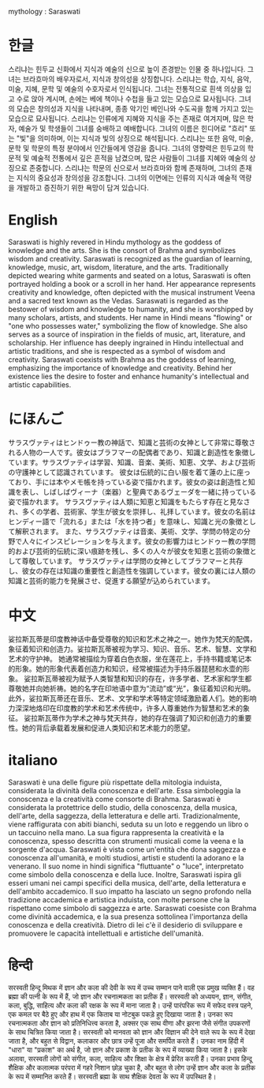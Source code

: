 mythology : Saraswati

# 한글

스리냐는 힌두교 신화에서 지식과 예술의 신으로 높이 존경받는 인물 중 하나입니다. 그녀는 브라흐마의 배우자로서, 지식과 창의성을 상징합니다. 스리냐는 학습, 지식, 음악, 미술, 지혜, 문학 및 예술의 수호자로서 인식됩니다.
그녀는 전통적으로 흰색 의상을 입고 수로 앉아 계시며, 손에는 베에 책이나 수첩을 들고 있는 모습으로 묘사됩니다. 그녀의 모습은 창의성과 지식을 나타내며, 종종 악기인 베인나와 수도곡을 함께 가지고 있는 모습으로 묘사됩니다.
스리냐는 인류에게 지혜와 지식을 주는 존재로 여겨지며, 많은 학자, 예술가 및 학생들이 그녀를 숭배하고 예배합니다. 그녀의 이름은 힌디어로 "흐리" 또는 "빛"을 의미하며, 이는 지식과 빛의 상징으로 해석됩니다.
스리냐는 또한 음악, 미술, 문학 및 학문의 특정 분야에서 인간들에게 영감을 줍니다. 그녀의 영향력은 힌두교의 학문적 및 예술적 전통에서 깊은 흔적을 남겼으며, 많은 사람들이 그녀를 지혜와 예술의 상징으로 존중합니다.
스리냐는 학문의 신으로서 브라흐마와 함께 존재하며, 그녀의 존재는 지식의 중요성과 창의성을 강조합니다. 그녀의 이면에는 인류의 지식과 예술적 역량을 개발하고 증진하기 위한 욕망이 담겨 있습니다.

# English

Saraswati is highly revered in Hindu mythology as the goddess of knowledge and the arts. She is the consort of Brahma and symbolizes wisdom and creativity. Saraswati is recognized as the guardian of learning, knowledge, music, art, wisdom, literature, and the arts.
Traditionally depicted wearing white garments and seated on a lotus, Saraswati is often portrayed holding a book or a scroll in her hand. Her appearance represents creativity and knowledge, often depicted with the musical instrument Veena and a sacred text known as the Vedas.
Saraswati is regarded as the bestower of wisdom and knowledge to humanity, and she is worshipped by many scholars, artists, and students. Her name in Hindi means "flowing" or "one who possesses water," symbolizing the flow of knowledge.
She also serves as a source of inspiration in the fields of music, art, literature, and scholarship. Her influence has deeply ingrained in Hindu intellectual and artistic traditions, and she is respected as a symbol of wisdom and creativity.
Saraswati coexists with Brahma as the goddess of learning, emphasizing the importance of knowledge and creativity. Behind her existence lies the desire to foster and enhance humanity's intellectual and artistic capabilities.

# にほんご

サラスヴァティはヒンドゥー教の神話で、知識と芸術の女神として非常に尊敬される人物の一人です。彼女はブラフマーの配偶者であり、知識と創造性を象徴しています。サラスヴァティは学習、知識、音楽、美術、知恵、文学、および芸術の守護神として認識されています。
彼女は伝統的に白い服を着て蓮の上に座っており、手には本やメモ帳を持っている姿で描かれます。彼女の姿は創造性と知識を表し、しばしばヴィーナ（楽器）と聖典であるヴェーダを一緒に持っている姿で描かれます。
サラスヴァティは人類に知恵と知識をもたらす存在と見なされ、多くの学者、芸術家、学生が彼女を崇拝し、礼拝しています。彼女の名前はヒンディー語で「流れる」または「水を持つ者」を意味し、知識と光の象徴として解釈されます。
また、サラスヴァティは音楽、美術、文学、学問の特定の分野で人々にインスピレーションを与えます。彼女の影響力はヒンドゥー教の学問的および芸術的伝統に深い痕跡を残し、多くの人々が彼女を知恵と芸術の象徴として尊敬しています。
サラスヴァティは学問の女神としてブラフマーと共存し、彼女の存在は知識の重要性と創造性を強調しています。彼女の裏には人類の知識と芸術的能力を発展させ、促進する願望が込められています。

# 中文

娑拉斯瓦蒂是印度教神话中备受尊敬的知识和艺术之神之一。她作为梵天的配偶，象征着知识和创造力。娑拉斯瓦蒂被视为学习、知识、音乐、艺术、智慧、文学和艺术的守护神。
她通常被描绘为穿着白色衣服，坐在莲花上，手持书籍或笔记本的形象。她的形象代表着创造力和知识，经常被描述为手持乐器琵琶和水壶的形象。
娑拉斯瓦蒂被视为赋予人类智慧和知识的存在，许多学者、艺术家和学生都尊敬她并向她祈祷。她的名字在印地语中意为“流动”或“光”，象征着知识和光明。
此外，娑拉斯瓦蒂还在音乐、艺术、文学和学术等特定领域激励着人们。她的影响力深深地烙印在印度教的学术和艺术传统中，许多人尊重她作为智慧和艺术的象征。
娑拉斯瓦蒂作为学术之神与梵天共存，她的存在强调了知识和创造力的重要性。她的背后承载着发展和促进人类知识和艺术能力的愿望。

# italiano

Saraswati è una delle figure più rispettate della mitologia induista, considerata la divinità della conoscenza e dell'arte. Essa simboleggia la conoscenza e la creatività come consorte di Brahma. Saraswati è considerata la protettrice dello studio, della conoscenza, della musica, dell'arte, della saggezza, della letteratura e delle arti.
Tradizionalmente, viene raffigurata con abiti bianchi, seduta su un loto e reggendo un libro o un taccuino nella mano. La sua figura rappresenta la creatività e la conoscenza, spesso descritta con strumenti musicali come la veena e la sorgente d'acqua.
Saraswati è vista come un'entità che dona saggezza e conoscenza all'umanità, e molti studiosi, artisti e studenti la adorano e la venerano. Il suo nome in hindi significa "fluttuante" o "luce", interpretato come simbolo della conoscenza e della luce.
Inoltre, Saraswati ispira gli esseri umani nei campi specifici della musica, dell'arte, della letteratura e dell'ambito accademico. Il suo impatto ha lasciato un segno profondo nella tradizione accademica e artistica induista, con molte persone che la rispettano come simbolo di saggezza e arte.
Saraswati coesiste con Brahma come divinità accademica, e la sua presenza sottolinea l'importanza della conoscenza e della creatività. Dietro di lei c'è il desiderio di sviluppare e promuovere le capacità intellettuali e artistiche dell'umanità.

# हिन्दी

सरस्वती हिन्दू मिथक में ज्ञान और कला की देवी के रूप में उच्च सम्मान पाने वाली एक प्रमुख व्यक्ति हैं। वह ब्रह्मा की पत्नी के रूप में हैं, जो ज्ञान और रचनात्मकता का प्रतीक हैं। सरस्वती को अध्ययन, ज्ञान, संगीत, कला, बुद्धि, साहित्य और कला की रक्षक के रूप में माना जाता है।
उन्हें पारंपरिक रूप में सफेद वस्त्र पहने, एक कमल पर बैठे हुए और हाथ में एक किताब या नोटबुक पकड़े हुए दिखाया जाता है। उनका रूप रचनात्मकता और ज्ञान को प्रतिनिधित्त्व करता है, अक्सर एक साथ वीणा और झरना जैसे संगीत उपकरणों के साथ चित्रित किया जाता है।
सरस्वती को मानवता को ज्ञान और विज्ञान की देने वाले रूप के रूप में देखा जाता है, और बहुत से विद्वान, कलाकार और छात्र उन्हें पूजा और समर्पित करते हैं। उनका नाम हिंदी में "धारा" या "प्रकाश" का अर्थ है, जो ज्ञान और प्रकाश के प्रतीक के रूप में व्याख्या किया जाता है।
इसके अलावा, सरस्वती लोगों को संगीत, कला, साहित्य और शिक्षा के क्षेत्र में प्रेरित करती हैं। उनका प्रभाव हिन्दू शैक्षिक और कलात्मक परंपरा में गहरे निशान छोड़ चुका है, और बहुत से लोग उन्हें ज्ञान और कला के प्रतीक के रूप में सम्मानित करते हैं।
सरस्वती ब्रह्मा के साथ शैक्षिक देवता के रूप में उपस्थित है।
